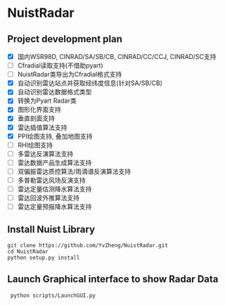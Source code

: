 # NuistRadar 

## Project development plan

- [x] 国内WSR98D, CINRAD/SA/SB/CB, CINRAD/CC/CCJ, CINRAD/SC支持
- [ ] Cfradial读取支持(不借助pyart)
- [ ] NuistRadar类导出为Cfradial格式支持
- [x] 自动识别雷达站点并获取经纬度信息(针对SA/SB/CB)
- [x] 自动识别雷达数据格式类型
- [x] 转换为Pyart Radar类
- [x] 图形化界面支持
- [x] 垂直剖面支持
- [x] 雷达插值算法支持
- [x] PPI绘图支持, 叠加地图支持
- [ ] RHI绘图支持
- [ ] 多雷达反演算法支持
- [ ] 雷达数据产品生成算法支持
- [ ] 双偏振雷达质控算法/雨滴谱反演算法支持
- [ ] 多普勒雷达风场反演支持
- [ ] 雷达定量估测降水算法支持
- [ ] 雷达回波外推算法支持
- [ ] 雷达定量预报降水算法支持

## Install Nuist Library

```
git clone https://github.com/YvZheng/NuistRadar.git
cd NuistRadar
python setup.py install    
```

## Launch Graphical interface to show Radar Data

```
 python scripts/LaunchGUI.py
```


